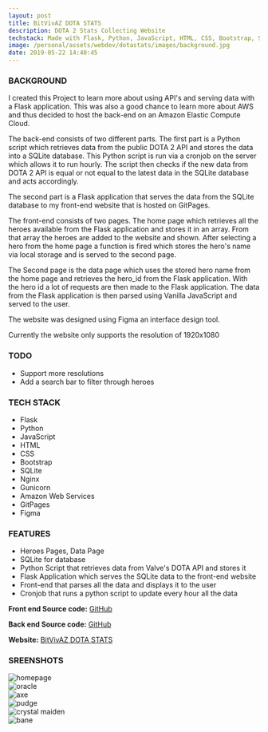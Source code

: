 ```yaml
---
layout: post
title: BitVivAZ DOTA STATS
description: DOTA 2 Stats Collecting Website
techstack: Made with Flask, Python, JavaScript, HTML, CSS, Bootstrap, Sqlite, Nginx, Gunicorn, AWS, GitPages, Figma
image: /personal/assets/webdev/dotastats/images/background.jpg
date: 2019-05-22 14:40:45
---
```


### BACKGROUND

I created this Project to learn more about using API's and serving data with a Flask application. This was also a good chance to learn more about AWS and thus decided to host the back-end on an Amazon Elastic Compute Cloud.

The back-end consists of two different parts. The first part is a Python script which retrieves data from the public DOTA 2 API and stores the data into a SQLite database. This Python script is run via a cronjob on the server which allows it to run hourly. The script then checks if the new data from DOTA 2 API is equal or not equal to the latest data in the SQLite database and acts accordingly.

The second part is a Flask application that serves the data from the SQLite database to my front-end website that is hosted on GitPages.

The front-end consists of two pages. The home page which retrieves all the heroes available from the Flask application and stores it in an array. From that array the heroes are added to the website and shown. After selecting a hero from the home page a function is fired which stores the hero's name via local storage and is served to the second page.

The Second page is the data page which uses the stored hero name from the home page and retrieves the hero_id from the Flask application.
With the hero id a lot of requests are then made to the Flask application. The data from the Flask application is then parsed using Vanilla JavaScript and served to the user.

The website was designed using Figma an interface design tool.

Currently the website only supports the resolution of 1920x1080

### TODO

- Support more resolutions
- Add a search bar to filter through heroes

### TECH STACK

- Flask
- Python
- JavaScript
- HTML
- CSS
- Bootstrap
- SQLite
- Nginx
- Gunicorn
- Amazon Web Services
- GitPages
- Figma

### FEATURES

- Heroes Pages, Data Page
- SQLite for database
- Python Script that retrieves data from Valve's DOTA API and stores it
- Flask Application which serves the SQLite data to the front-end website
- Front-end that parses all the data and displays it to the user
- Cronjob that runs a python script to update every hour all the data

<b>Front end Source code:</b> [GitHub](https://github.com/bitVivAZ/dota-stats)

<b>Back end Source code:</b> [GitHub](https://github.com/bitVivAZ/dota-stats-backend)

<b>Website:</b> [BitVivAZ DOTA STATS](https://bitvivaz.com/dota-stats/)

### SREENSHOTS

<div class="box alt">
	<div class="row 50% uniform">
		<div class="u$"><span class="image fit"><img src="/personal/assets/webdev/dotastats/images/homepage.png" alt="homepage" /></span></div>
		<div class="6u"><span class="image fit"><img src="/personal/assets/webdev/dotastats/images/oracle.png" alt="oracle"/></span></div>
		<div class="6u"><span class="image fit"><img src="/personal/assets/webdev/dotastats/images/axe.png" alt="axe" /></span></div>
		<div class="u$"><span class="image fit"><img src="/personal/assets/webdev/dotastats/images/pudge.png" alt="pudge" /></span></div>
        <div class="6u"><span class="image fit"><img src="/personal/assets/webdev/dotastats/images/cm.png" alt="crystal maiden" /></span></div>
		<div class="6u"><span class="image fit"><img src="/personal/assets/webdev/dotastats/images/bane.png" alt="bane" /></span></div>
	</div>
</div>
